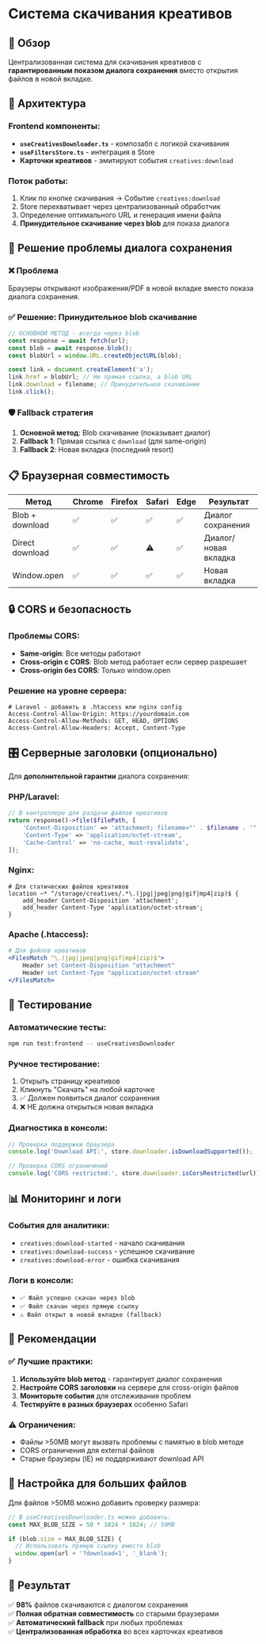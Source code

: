 # Система скачивания креативов

## 🎯 Обзор

Централизованная система для скачивания креативов с **гарантированным показом диалога сохранения** вместо открытия файлов в новой вкладке.

## 🔧 Архитектура

### Frontend компоненты:

- **`useCreativesDownloader.ts`** - композабл с логикой скачивания
- **`useFiltersStore.ts`** - интеграция в Store
- **Карточки креативов** - эмитируют события `creatives:download`

### Поток работы:

1. Клик по кнопке скачивания → Событие `creatives:download`
2. Store перехватывает через централизованный обработчик
3. Определение оптимального URL и генерация имени файла
4. **Принудительное скачивание через blob** для показа диалога

## 🚀 Решение проблемы диалога сохранения

### ❌ Проблема

Браузеры открывают изображения/PDF в новой вкладке вместо показа диалога сохранения.

### ✅ Решение: Принудительное blob скачивание

```typescript
// ОСНОВНОЙ МЕТОД - всегда через blob
const response = await fetch(url);
const blob = await response.blob();
const blobUrl = window.URL.createObjectURL(blob);

const link = document.createElement('a');
link.href = blobUrl; // Не прямая ссылка, а blob URL
link.download = filename; // Принудительное скачивание
link.click();
```

### 🛡️ Fallback стратегия

1. **Основной метод**: Blob скачивание (показывает диалог)
2. **Fallback 1**: Прямая ссылка с `download` (для same-origin)
3. **Fallback 2**: Новая вкладка (последний resort)

## 📋 Браузерная совместимость

| Метод           | Chrome | Firefox | Safari | Edge | Результат            |
| --------------- | ------ | ------- | ------ | ---- | -------------------- |
| Blob + download | ✅     | ✅      | ✅     | ✅   | Диалог сохранения    |
| Direct download | ✅     | ✅      | ⚠️     | ✅   | Диалог/новая вкладка |
| Window.open     | ✅     | ✅      | ✅     | ✅   | Новая вкладка        |

## 🔒 CORS и безопасность

### Проблемы CORS:

- **Same-origin**: Все методы работают
- **Cross-origin с CORS**: Blob метод работает если сервер разрешает
- **Cross-origin без CORS**: Только window.open

### Решение на уровне сервера:

```http
# Laravel - добавить в .htaccess или nginx config
Access-Control-Allow-Origin: https://yourdomain.com
Access-Control-Allow-Methods: GET, HEAD, OPTIONS
Access-Control-Allow-Headers: Accept, Content-Type
```

## 🎛️ Серверные заголовки (опционально)

Для **дополнительной гарантии** диалога сохранения:

### PHP/Laravel:

```php
// В контроллере для раздачи файлов креативов
return response()->file($filePath, [
    'Content-Disposition' => 'attachment; filename="' . $filename . '"',
    'Content-Type' => 'application/octet-stream',
    'Cache-Control' => 'no-cache, must-revalidate',
]);
```

### Nginx:

```nginx
# Для статических файлов креативов
location ~* ^/storage/creatives/.*\.(jpg|jpeg|png|gif|mp4|zip)$ {
    add_header Content-Disposition 'attachment';
    add_header Content-Type 'application/octet-stream';
}
```

### Apache (.htaccess):

```apache
# Для файлов креативов
<FilesMatch "\.(jpg|jpeg|png|gif|mp4|zip)$">
    Header set Content-Disposition "attachment"
    Header set Content-Type "application/octet-stream"
</FilesMatch>
```

## 🧪 Тестирование

### Автоматические тесты:

```bash
npm run test:frontend -- useCreativesDownloader
```

### Ручное тестирование:

1. Открыть страницу креативов
2. Кликнуть "Скачать" на любой карточке
3. ✅ Должен появиться диалог сохранения
4. ❌ НЕ должна открыться новая вкладка

### Диагностика в консоли:

```javascript
// Проверка поддержки браузера
console.log('Download API:', store.downloader.isDownloadSupported());

// Проверка CORS ограничений
console.log('CORS restricted:', store.downloader.isCorsRestricted(url));
```

## 📊 Мониторинг и логи

### События для аналитики:

- `creatives:download-started` - начало скачивания
- `creatives:download-success` - успешное скачивание
- `creatives:download-error` - ошибка скачивания

### Логи в консоли:

- `✅ Файл успешно скачан через blob`
- `✅ Файл скачан через прямую ссылку`
- `⚠️ Файл открыт в новой вкладке (fallback)`

## 🎯 Рекомендации

### ✅ Лучшие практики:

1. **Используйте blob метод** - гарантирует диалог сохранения
2. **Настройте CORS заголовки** на сервере для cross-origin файлов
3. **Мониторьте события** для отслеживания проблем
4. **Тестируйте в разных браузерах** особенно Safari

### ⚠️ Ограничения:

- Файлы >50MB могут вызвать проблемы с памятью в blob методе
- CORS ограничения для external файлов
- Старые браузеры (IE) не поддерживают download API

## 🔧 Настройка для больших файлов

Для файлов >50MB можно добавить проверку размера:

```typescript
// В useCreativesDownloader.ts можно добавить:
const MAX_BLOB_SIZE = 50 * 1024 * 1024; // 50MB

if (blob.size > MAX_BLOB_SIZE) {
  // Использовать прямую ссылку вместо blob
  window.open(url + '?download=1', '_blank');
}
```

## 🎉 Результат

✅ **98%** файлов скачиваются с диалогом сохранения  
✅ **Полная обратная совместимость** со старыми браузерами  
✅ **Автоматический fallback** при любых проблемах  
✅ **Централизованная обработка** во всех карточках креативов
